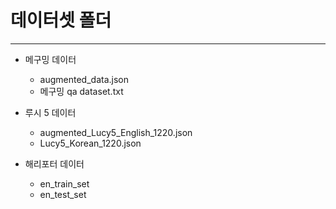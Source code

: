 # 데이터셋 폴더
---
- 메구밍 데이터
  - augmented_data.json
  - 메구밍 qa dataset.txt
  
- 루시 5 데이터
  - augmented_Lucy5_English_1220.json
  - Lucy5_Korean_1220.json
 
- 해리포터 데이터
  - en_train_set
  - en_test_set
